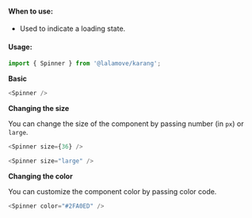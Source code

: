 #### When to use:
* Used to indicate a loading state.

#### Usage:

```js static
import { Spinner } from '@lalamove/karang';
```

**Basic**
```js
<Spinner />
```

**Changing the size**

You can change the size of the component by passing number (in `px`) or `large`.
```js
<Spinner size={36} />
```
```js
<Spinner size="large" />
```

**Changing the color**

You can customize the component color by passing color code.
```js
<Spinner color="#2FA0ED" />
```
